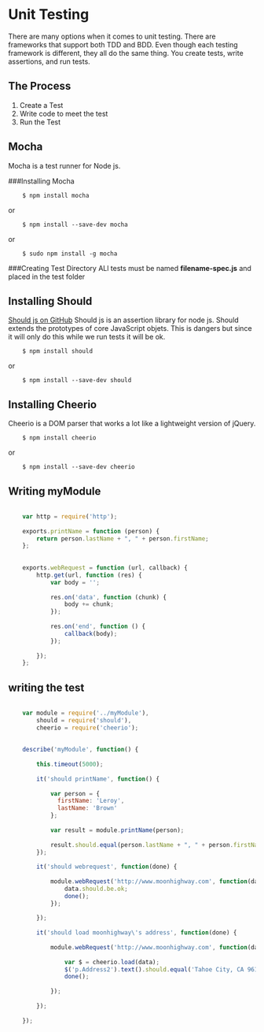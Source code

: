 Unit Testing
============
There are many options when it comes to unit testing. There are frameworks that support both TDD and BDD.  Even though
each testing framework is different, they all do the same thing.  You create tests, write assertions, and run tests.

The Process
-----------
1. Create a Test
2. Write code to meet the test
3. Run the Test


Mocha
-----
Mocha is a test runner for Node js.

###Installing Mocha

```
    $ npm install mocha
```

or

```
    $ npm install --save-dev mocha
```

or

```
    $ sudo npm install -g mocha
```

###Creating Test Directory
ALl tests must be named __filename-spec.js__ and placed in the test folder

Installing Should
-----------------
[Should js on GitHub](https://github.com/visionmedia/should.js/)
Should js is an assertion library for node js.  Should extends the prototypes of core JavaScript objets.  This is dangers
but since it will only do this while we run tests it will be ok.

```
    $ npm install should
```

or

```
    $ npm install --save-dev should
```

Installing Cheerio
-----------------
Cheerio is a DOM parser that works a lot like a lightweight version of jQuery.

```
    $ npm install cheerio
```

or

```
    $ npm install --save-dev cheerio
```

Writing myModule
----------------

```javascript
    
    var http = require('http');
    
    exports.printName = function (person) {
        return person.lastName + ", " + person.firstName;
    };
    
    
    exports.webRequest = function (url, callback) {
        http.get(url, function (res) {
            var body = '';
    
            res.on('data', function (chunk) {
                body += chunk;
            });
    
            res.on('end', function () {
                callback(body);
            });
    
        });
    };

```

writing the test
----------------

```javascript
    
    var module = require('../myModule'),
        should = require('should'),
        cheerio = require('cheerio');
    
    
    describe('myModule', function() {
    
        this.timeout(5000);
    
        it('should printName', function() {
    
            var person = {
              firstName: 'Leroy',
              lastName: 'Brown'
            };
    
            var result = module.printName(person);
    
            result.should.equal(person.lastName + ", " + person.firstName);
        });
    
        it('should webrequest', function(done) {
    
            module.webRequest('http://www.moonhighway.com', function(data) {
                data.should.be.ok;
                done();
            });
    
        });
    
        it('should load moonhighway\'s address', function(done) {
    
            module.webRequest('http://www.moonhighway.com', function(data) {
    
                var $ = cheerio.load(data);
                $('p.Address2').text().should.equal('Tahoe City, CA 96145');
                done();
    
            });
    
        });
    
    });


    
```


